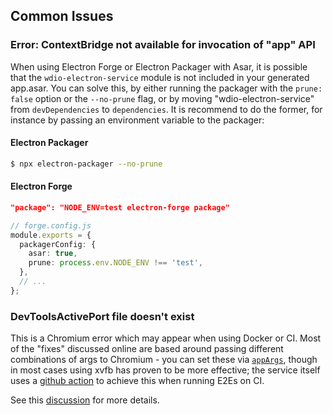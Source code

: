 ## Common Issues

### Error: ContextBridge not available for invocation of "app" API

When using Electron Forge or Electron Packager with Asar, it is possible that the `wdio-electron-service` module is not included in your generated app.asar.
You can solve this, by either running the packager with the `prune: false` option or the `--no-prune` flag, or by moving "wdio-electron-service" from `devDependencies` to `dependencies`.
It is recommend to do the former, for instance by passing an environment variable to the packager:

#### Electron Packager

```bash
$ npx electron-packager --no-prune
```

#### Electron Forge

```json
"package": "NODE_ENV=test electron-forge package"
```

```ts
// forge.config.js
module.exports = {
  packagerConfig: {
    asar: true,
    prune: process.env.NODE_ENV !== 'test',
  },
  // ...
};
```

### DevToolsActivePort file doesn't exist

This is a Chromium error which may appear when using Docker or CI. Most of the "fixes" discussed online are based around passing different combinations of args to Chromium - you can set these via [`appArgs`](./configuration/service-configuration.md#appargs-string), though in most cases using xvfb has proven to be more effective; the service itself uses a [github action](https://github.com/coactions/setup-xvfb) to achieve this when running E2Es on CI.

See this [discussion](https://github.com/webdriverio-community/wdio-electron-service/discussions/60) for more details.
